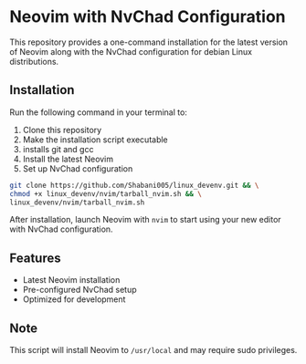 # Neovim with NvChad Configuration

This repository provides a one-command installation for the latest version of Neovim along with the NvChad configuration for debian Linux distributions.

## Installation

Run the following command in your terminal to:
1. Clone this repository
2. Make the installation script executable
3. installs git and gcc 
4. Install the latest Neovim
5. Set up NvChad configuration

```bash
git clone https://github.com/Shabani005/linux_devenv.git && \
chmod +x linux_devenv/nvim/tarball_nvim.sh && \
linux_devenv/nvim/tarball_nvim.sh
```

After installation, launch Neovim with `nvim` to start using your new editor with NvChad configuration.

## Features
- Latest Neovim installation
- Pre-configured NvChad setup
- Optimized for development

## Note
This script will install Neovim to `/usr/local` and may require sudo privileges.
